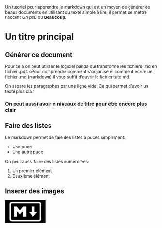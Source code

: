 Un tutoriel pour apprendre le markdown qui est un moyen de générer de beaux documents en utilisant du texte simple à lire, il permet de mettre l'accent *Un peu* ou **Beaucoup**.

# Un titre principal

## Générer ce document
Pour cela on peut utiliser le logiciel panda qui transforme les fichiers .md en fichier .pdf. oPour comprendre comment s'organise et comment écrire un fichier .md (markdown) il vous suffit d'ouvrir le fichier tuto.md.

On sépare les paragraphes par une ligne vide. Ce qui permet d'avoir un texte plus clair

### On peut aussi avoir n niveaux de titre pour être encore plus clair

## Faire des listes

Le markdown permet de faie des listes à puces simplement:

* Une puce
* Une autre puce

On peut aussi faire des listes numérotées:

1. Un premier élément
2. Deuxième élément

## Inserer des images
![Ce texte s'affiche en dessous ou à la place de l'image](./markdown.png)

